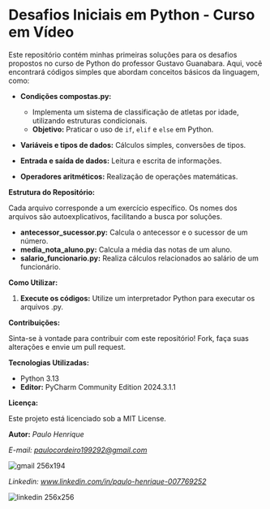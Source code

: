 # Desafios Iniciais em Python - Curso em Vídeo

Este repositório contém minhas primeiras soluções para os desafios propostos no curso de Python do professor Gustavo Guanabara. Aqui, você encontrará códigos simples que abordam conceitos básicos da linguagem, como:

* **Condições compostas.py:**
  
    * Implementa um sistema de classificação de atletas por idade, utilizando estruturas condicionais.
    * **Objetivo:** Praticar o uso de `if`, `elif` e `else` em Python.
      
* **Variáveis e tipos de dados:** Cálculos simples, conversões de tipos.
* **Entrada e saída de dados:** Leitura e escrita de informações.
* **Operadores aritméticos:** Realização de operações matemáticas.

**Estrutura do Repositório:**

Cada arquivo corresponde a um exercício específico. Os nomes dos arquivos são autoexplicativos, facilitando a busca por soluções.

* **antecessor_sucessor.py:** Calcula o antecessor e o sucessor de um número.
* **media_nota_aluno.py:** Calcula a média das notas de um aluno.
* **salario_funcionario.py:** Realiza cálculos relacionados ao salário de um funcionário.

**Como Utilizar:**

1. **Execute os códigos:** Utilize um interpretador Python para executar os arquivos .py.

**Contribuições:**

Sinta-se à vontade para contribuir com este repositório! Fork, faça suas alterações e envie um pull request.

**Tecnologias Utilizadas:**

* Python 3.13
* **Editor:** PyCharm Community Edition 2024.3.1.1

**Licença:**

Este projeto está licenciado sob a MIT License.

**Autor:**
*Paulo Henrique*

*E-mail: paulocordeiro199292@gmail.com*

![gmail 256x194](https://github.com/user-attachments/assets/b61a5c7e-be56-44a4-b101-dcd23b374b31)



*Linkedin: www.linkedin.com/in/paulo-henrique-007769252*

![linkedin 256x256](https://github.com/user-attachments/assets/3c548490-a8ad-421a-bec6-ec9c481393ec)

